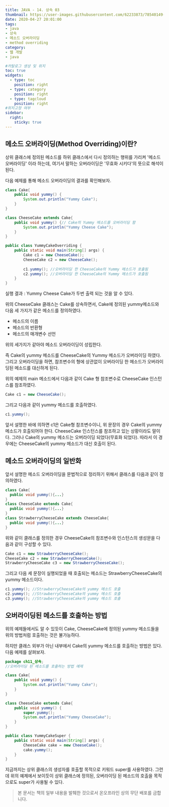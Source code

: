```yaml
---
title: JAVA - 14. 상속 03
thumbnail: https://user-images.githubusercontent.com/62233873/78540149-aa58da80-782e-11ea-9754-33ae5e40ec43.jpg
date: 2020-04-27 20:01:00
tags: 
- java
- 상속
- 메소드 오버라이딩
- method overriding
category:
- 웹 개발
- java

#카탈로그 생성 및 위치
toc: true
widgets:
  - type: toc
    position: right
  - type: category
    position: right
  - type: tagcloud
    position: right
#위치고정 여부
sidebar:
  right:
    sticky: true
---
```


## 메소드 오버라이딩(Method Overriding)이란?
상위 클래스에 정의된 메소드를 하위 클래스에서 다시 정의하는 행위를 가리켜 '메소드 오버라이딩' 이라 하는데, 여기서 말하는 오버라이딩은 '무효화 시키다'의 뜻으로 해석이 된다. <!-- more -->

다음 예제를 통해 메소드 오버라이딩의 결과를 확인해보자.
```java
class Cake{
	public void yummy() {
		System.out.println("Yummy Cake");
	}
}

class CheeseCake extends Cake{
	public void yummy() {// Cake의 Yummy 메소드를 오버라이딩 함
		System.out.println("Yummy Cheese Cake");
	}
}

public class YummyCakeOverriding {
	public static void main(String[] args) {
		Cake c1 = new CheeseCake();
		CheeseCake c2 = new CheeseCake();
		
		c1.yummy(); //오버라이딩 한 CheeseCake의 Yummy 메소드가 호출됨
		c2.yummy(); //오버라이딩 한 CheeseCake의 Yummy 메소드가 호출됨
	}
}
```
  실행 결과 : Yummy Cheese Cake가 두번 출력 되는 것을 알 수 있다.

위의 CheeseCake 클래스는 Cake를 상속하면서, Cake에 정의된 yummy메소드와 다음 세 가지가 같은 메소드를 정의하였다.
- 메소드의 이름
- 메소드의 반환형
- 메소드의 매개변수 선언

위의 세가지가 같아야 메소드 오버라이딩이 성립한다.

즉 Cake의 yummy 메소드를 CheeseCake의 Yummy 메소드가 오버라이딩 하였다. 그리고 오버라이딩을 하면, 참조변수의 형에 상관없이 오버라이딩 한 메소드가 오버라이딩된 메소드를 대신하게 된다. 

위의 예제의 main 메소드에서 다음과 같이 Cake 형 참조변수로 CheeseCake 인스턴스를 참조하였다.
```java
Cake c1 = new CheeseCake();
```

그리고 다음과 같이 yummy 메소드를 호출하였다.
```java
c1.yummy();
```

앞서 설명한 바에 의하면 c1은 Cake형 참조변수이니, 위 문장의 경우 Cake의 yummy 메소드가 호출되어야 한다. CheeseCake 인스턴스를 참조하고 있는 상황이라도 말이다. 그러나 Cake의 yummy 메소드는 오버라이딩 되었다(무효화 되었다). 따라서 이 경우에는 CheeseCake의 yummy 메소드가 대신 호출이 된다.

## 메소드 오버라이딩의 일반화
앞서 설명한 메소드 오버라이딩을 문법적으로 정리하기 위해서 클래스를 다음과 같이 정의하였다.
```java
class Cake{
  public void yummy(){...}
}
class CheeseCake extends Cake{
  public void yummy(){...}
}
class StrawberryCheeseCake extends CheeseCake{
  public void yummy(){...}
}
```

위와 같이 클래스를 정의한 경우 CheeseCake의 참조변수와 인스턴스의 생성문을 다음과 같이 구성할 수 있다.
```java
Cake c1 = new StrawberryCheeseCake();
CheeseCake c2 = new StrawberryCheeseCake();
StrawberryCheeseCake c3 = new StrawberryCheeseCake();
```

그리고 다음 세 문장이 실행되었을 때 호출되는 메소드는 StrawberryCheeseCake의 yummy 메소드이다.
```java
c1.yummy(); //StrawberryCheeseCake의 yummy 메소드 호출
c2.yummy(); //StrawberryCheeseCake의 yummy 메소드 호출
c3.yummy(); //StrawberryCheeseCake의 yummy 메소드 호출
```

## 오버라이딩된 메소드를 호출하는 방법
위의 예제들에서도 알 수 있듯이 Cake, CheeseCake에 정의된 yummy 메소드들을 위의 방법처럼 호출하는 것은 불가능하다.

하지만 클래스 외부가 아닌 내부에서 Cake의 yummy 메소드를 호출하는 방법은 있다. 다음 예제를 살펴보자.

```java
package ch11_상속;
//오버라이딩 된 메소드를 호출하는 방법 예제

class Cake{
	public void yummy() {
		System.out.println("Yummy Cake");
	}
}

class CheeseCake extends Cake{
	public void yummy() {
		super.yummy();
		System.out.println("Yummy CheeseCake");
	}
}

public class YummyCakeSuper {
	public static void main(String[] args) {
		CheeseCake cake = new CheeseCake();
		cake.yummy();
	}
}
```
지금까지는 상위 클래스의 생성자를 호출할 목적으로 키워드 super를 사용하였다. 그런데 위의 예제에서 보이듯이 상위 클래스에 정의된, 오버라이딩 된 메소드의 호출을 목적으로도 super가 사용될 수 있다.

> 본 문서는 책의 일부 내용을 발췌한 것으로서 온오프라인 상의 무단 배포를 금합니다.